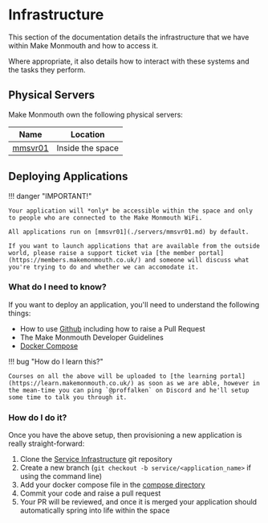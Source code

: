 # Infrastructure

This section of the documentation details the infrastructure that we have within Make Monmouth and how to access it.

Where appropriate, it also details how to interact with these systems and the tasks they perform.

## Physical Servers

Make Monmouth own the following physical servers:

| Name | Location |
|------|----------|
| [mmsvr01](./servers/mmsvr01.md) | Inside the space |

## Deploying Applications

!!! danger "IMPORTANT!"

    Your application will *only* be accessible within the space and only to people who are connected to the Make Monmouth WiFi.

    All applications run on [mmsvr01](./servers/mmsvr01.md) by default.

    If you want to launch applications that are available from the outside world, please raise a support ticket via [the member portal](https://members.makemonmouth.co.uk/) and someone will discuss what you're trying to do and whether we can accomodate it.

### What do I need to know?

If you want to deploy an application, you'll need to understand the following things:

   * How to use [Github](https://github.com/) including how to raise a Pull Request
   * The Make Monmouth Developer Guidelines
   * [Docker Compose](https://docs.docker.com/compose/)

!!! bug "How do I learn this?"

    Courses on all the above will be uploaded to [the learning portal](https://learn.makemonmouth.co.uk/) as soon as we are able, however in the mean-time you can ping `@proffalken` on Discord and he'll setup some time to talk you through it.

### How do I do it?

Once you have the above setup, then provisioning a new application is really straight-forward:

   1. Clone the [Service Infrastructure](https://github.com/MakeMonmouth/service-infrastructure) git repository
   2. Create a new branch (`git checkout -b service/<application_name>` if using the command line)
   3. Add your docker compose file in the [compose directory](https://github.com/MakeMonmouth/service-infrastructure/tree/main/compose)
   4. Commit your code and raise a pull request
   5. Your PR will be reviewed, and once it is merged your application should automatically spring into life within the space

